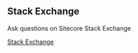 ## Stack Exchange

Ask questions on Sitecore Stack Exchange

[Stack Exchange](https://sitecore.stackexchange.com)
